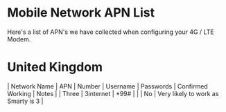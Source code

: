 # Mobile Network APN List

Here's a list of APN's we have collected when configuring your 4G / LTE Modem.



# United Kingdom
| Network Name | APN | Number | Username | Passwords | Confirmed Working | Notes |
| Three | 3internet | *99# |  |  | No | Very likely to work as Smarty is 3 |
